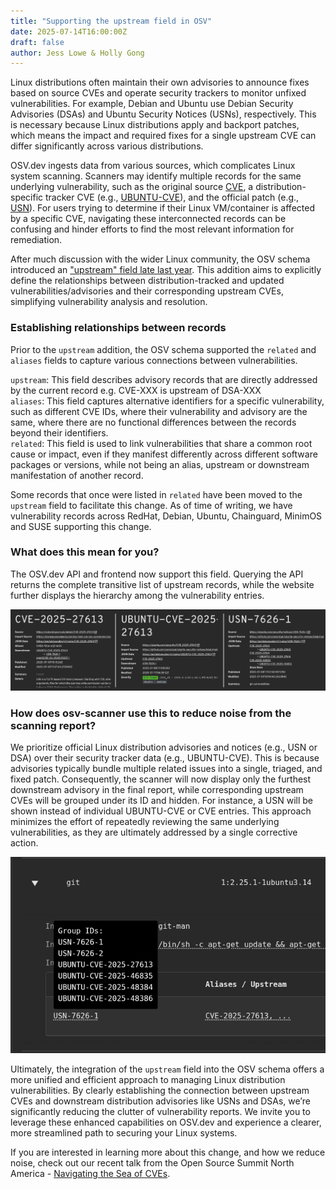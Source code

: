 ```yaml
---
title: "Supporting the upstream field in OSV"
date: 2025-07-14T16:00:00Z
draft: false
author: Jess Lowe & Holly Gong
---
```

  
Linux distributions often maintain their own advisories to announce fixes based on source CVEs 
and operate security trackers to monitor unfixed vulnerabilities. For example, Debian and Ubuntu 
use Debian Security Advisories (DSAs) and Ubuntu Security Notices (USNs), respectively. This is 
necessary because Linux distributions apply and backport patches, which means the impact and 
required fixes for a single upstream CVE can differ significantly across various distributions.

OSV.dev ingests data from various sources, which complicates Linux system scanning. Scanners may 
identify multiple records for the same underlying vulnerability, such as the original source 
[CVE](https://osv.dev/vulnerability/CVE-2025-27613), a distribution-specific tracker CVE (e.g., 
[UBUNTU-CVE](https://osv.dev/vulnerability/UBUNTU-CVE-2025-27613)), and the official patch (e.g., 
[USN](https://osv.dev/vulnerability/USN-7626-1)). For users trying to determine if their Linux 
VM/container is affected by a specific CVE, navigating these interconnected records can be 
confusing and hinder efforts to find the most relevant information for remediation.

After much discussion with the wider Linux community, the OSV schema introduced an 
["upstream" field late last year](https://github.com/ossf/osv-schema/pull/312). This 
addition aims to explicitly define the relationships between distribution-tracked and 
updated vulnerabilities/advisories and their corresponding upstream CVEs, simplifying 
vulnerability analysis and resolution. 

### Establishing relationships between records

Prior to the `upstream` addition, the OSV schema supported the `related` and `aliases` fields 
to capture various connections between vulnerabilities. 

`upstream`: This field describes advisory records that are directly addressed by the current 
record e.g. CVE-XXX is upstream of DSA-XXX  
`aliases`: This field captures alternative identifiers for a specific vulnerability, such as 
different CVE IDs, where their vulnerability and advisory are the same, where there are no 
functional differences between the records beyond their identifiers.  
`related`: This field is used to link vulnerabilities that share a common root cause or impact, 
even if they manifest differently across different software packages or versions, while not being 
an alias, upstream or downstream manifestation of another record.

Some records that once were listed in `related` have been moved to the `upstream` field to 
facilitate this change. As of time of writing, we have vulnerability records across RedHat, 
Debian, Ubuntu, Chainguard, MinimOS and SUSE supporting this change. 

### What does this mean for you?
The OSV.dev API and frontend now support this field. Querying the API returns the complete 
transitive list of upstream records, while the website further displays the hierarchy among
 the vulnerability entries.

![This image shows three views of different levels of advisories in an upstream hierarchy tree](frontend-upstream-change.png "Upstream hierarchy view on frontend")


### How does osv-scanner use this to reduce noise from the scanning report? 
We prioritize official Linux distribution advisories and notices (e.g., USN or DSA) over their 
security tracker data (e.g., UBUNTU-CVE). This is because advisories typically bundle multiple 
related issues into a single, triaged, and fixed patch. Consequently, the scanner will now 
display only the furthest downstream advisory in the final report, while corresponding upstream 
CVEs will be grouped under its ID and hidden. For instance, a USN will be shown instead of 
individual UBUNTU-CVE or CVE entries. This approach minimizes the effort of repeatedly reviewing 
the same underlying vulnerabilities, as they are ultimately addressed by a single corrective action.

![This image shows the grouped nature of ids in a container scanning output](container-scanning-groups.png "Grouped IDs in container scanning output")


Ultimately, the integration of the `upstream` field into the OSV schema offers a more unified 
and efficient approach to managing Linux distribution vulnerabilities. By clearly establishing 
the connection between upstream CVEs and downstream distribution advisories like USNs and DSAs, 
we’re significantly reducing the clutter of vulnerability reports. We invite you to leverage these 
enhanced capabilities on OSV.dev and experience a clearer, more streamlined path to securing your Linux systems.

If you are interested in learning more about this change, and how we reduce noise, check out our 
recent talk from the Open Source Summit North America \- [Navigating the Sea of CVEs](https://www.youtube.com/watch?v=Vsp-RuwJM8c).

